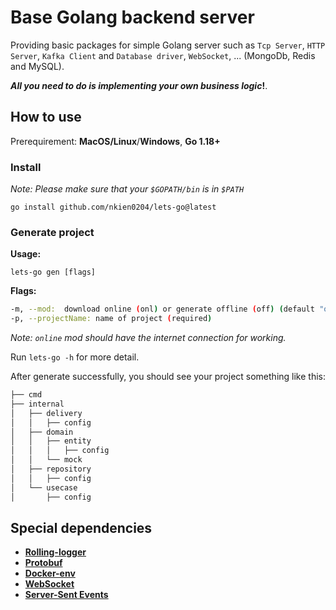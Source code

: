 # Base Golang backend server
Providing basic packages for simple Golang server such as `Tcp Server`, `HTTP Server`, `Kafka Client` and `Database driver`, `WebSocket`, ... (MongoDb, Redis and MySQL).

***All you need to do is implementing your own business logic*!**.

## How to use
Prerequirement: **MacOS/Linux**/**Windows**, **Go 1.18+**

### Install 
*Note: Please make sure that your `$GOPATH/bin` is in `$PATH`*
```shell
go install github.com/nkien0204/lets-go@latest
```
### Generate project
**Usage:**
```shell
lets-go gen [flags]
```
**Flags:**
```bash
-m, --mod:  download online (onl) or generate offline (off) (default "onl")
-p, --projectName: name of project (required)
```
*Note: `online` mod should have the internet connection for working.*

Run `lets-go -h` for more detail.


After generate successfully, you should see your project something like this:
```bash
├── cmd
├── internal
│   ├── delivery
│   │   ├── config
│   ├── domain
│   │   ├── entity
│   │   │   ├── config
│   │   └── mock
│   ├── repository
│   │   ├── config
│   └── usecase
│       ├── config
```

## Special dependencies
- **[Rolling-logger](https://github.com/nkien0204/rolling-logger)**
- **[Protobuf](https://github.com/nkien0204/protobuf)**
- **[Docker-env](https://github.com/nkien0204/docker-env-setup)**
- **[WebSocket](https://github.com/gorilla/websocket)**
- **[Server-Sent Events](https://github.com/r3labs/sse)**

